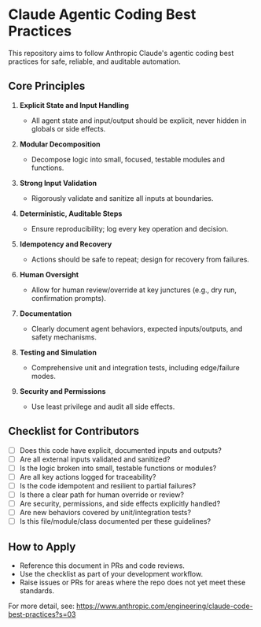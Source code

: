 # Claude Agentic Coding Best Practices

This repository aims to follow Anthropic Claude's agentic coding best practices for safe, reliable, and auditable automation.

## Core Principles

1. **Explicit State and Input Handling**
   - All agent state and input/output should be explicit, never hidden in globals or side effects.

2. **Modular Decomposition**
   - Decompose logic into small, focused, testable modules and functions.

3. **Strong Input Validation**
   - Rigorously validate and sanitize all inputs at boundaries.

4. **Deterministic, Auditable Steps**
   - Ensure reproducibility; log every key operation and decision.

5. **Idempotency and Recovery**
   - Actions should be safe to repeat; design for recovery from failures.

6. **Human Oversight**
   - Allow for human review/override at key junctures (e.g., dry run, confirmation prompts).

7. **Documentation**
   - Clearly document agent behaviors, expected inputs/outputs, and safety mechanisms.

8. **Testing and Simulation**
   - Comprehensive unit and integration tests, including edge/failure modes.

9. **Security and Permissions**
   - Use least privilege and audit all side effects.

## Checklist for Contributors

- [ ] Does this code have explicit, documented inputs and outputs?
- [ ] Are all external inputs validated and sanitized?
- [ ] Is the logic broken into small, testable functions or modules?
- [ ] Are all key actions logged for traceability?
- [ ] Is the code idempotent and resilient to partial failures?
- [ ] Is there a clear path for human override or review?
- [ ] Are security, permissions, and side effects explicitly handled?
- [ ] Are new behaviors covered by unit/integration tests?
- [ ] Is this file/module/class documented per these guidelines?

## How to Apply

- Reference this document in PRs and code reviews.
- Use the checklist as part of your development workflow.
- Raise issues or PRs for areas where the repo does not yet meet these standards.

For more detail, see: https://www.anthropic.com/engineering/claude-code-best-practices?s=03